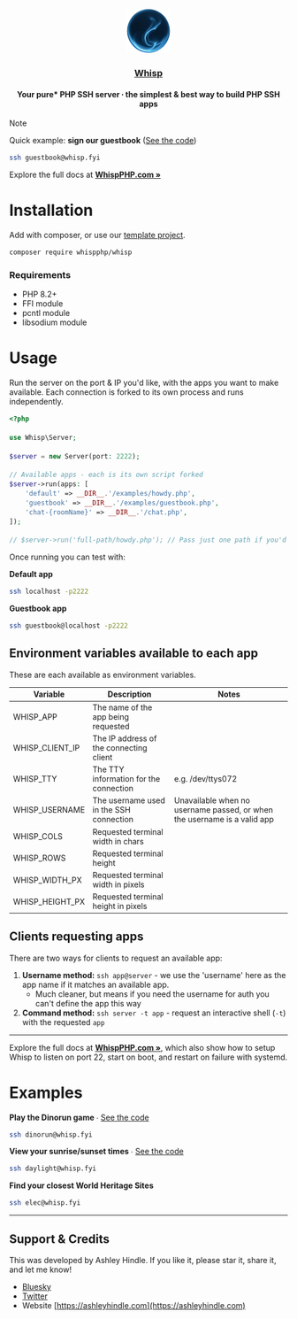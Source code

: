 <p align="center">
  <img width="80" height="80" src="logo.png"/>
  <h3 align="center"><a href="https://whispphp.com">Whisp</a></h3>
  <h4 align="center">Your pure* PHP SSH server ∙ the simplest & best way to build PHP SSH apps</h4>
</p>

> [!NOTE]
> Quick example: **sign our guestbook** ([See the code](https://github.com/WhispPHP/whisp/blob/main/examples/guestbook.php))
> ```bash
> ssh guestbook@whisp.fyi
> ```

Explore the full docs at **[WhispPHP.com »](https://whispphp.com)**

# Installation

Add with composer, or use our [template project](https://github.com/whispphp/template-project).

```bash
composer require whispphp/whisp
```

### Requirements
- PHP 8.2+
- FFI module
- pcntl module
- libsodium module

# Usage

Run the server on the port & IP you'd like, with the apps you want to make available. Each connection is forked to its own process and runs independently.

```php
<?php

use Whisp\Server;

$server = new Server(port: 2222);

// Available apps - each is its own script forked
$server->run(apps: [
    'default' => __DIR__.'/examples/howdy.php',
    'guestbook' => __DIR__.'/examples/guestbook.php',
    'chat-{roomName}' => __DIR__.'/chat.php',
]);

// $server->run('full-path/howdy.php'); // Pass just one path if you'd like to only support 1 default script
```

Once running you can test with:

**Default app**
```bash
ssh localhost -p2222
```

**Guestbook app**
```bash
ssh guestbook@localhost -p2222
```

## Environment variables available to each app
These are each available as environment variables.

| Variable | Description | Notes |
|----------|-------------|------|
| WHISP_APP | The name of the app being requested | |
| WHISP_CLIENT_IP | The IP address of the connecting client | |
| WHISP_TTY | The TTY information for the connection | e.g. /dev/ttys072 |
| WHISP_USERNAME | The username used in the SSH connection | Unavailable when no username passed, or when the username is a valid app |
| WHISP_COLS | Requested terminal width in chars | |
| WHISP_ROWS | Requested terminal height | |
| WHISP_WIDTH_PX | Requested terminal width in pixels | |
| WHISP_HEIGHT_PX | Requested terminal height in pixels | |


## Clients requesting apps
There are two ways for clients to request an available app:
1. **Username method:** `ssh app@server` - we use the 'username' here as the app name if it matches an available app.
    - Much cleaner, but means if you need the username for auth you can't define the app this way
2. **Command method:** `ssh server -t app` - request an interactive shell (`-t`) with the requested `app`


---

Explore the full docs at **[WhispPHP.com »](https://whispphp.com)**, which also show how to setup Whisp to listen on port 22, start on boot, and restart on failure with systemd.

# Examples

**Play the Dinorun game** ∙ [See the code](https://github.com/WhispPHP/whisp/blob/main/examples/dinorun.php)
```bash
ssh dinorun@whisp.fyi
```

**View your sunrise/sunset times** ∙ [See the code](https://github.com/WhispPHP/whisp/blob/main/examples/daylight.php)
```bash
ssh daylight@whisp.fyi
```

**Find your closest World Heritage Sites**
```bash
ssh elec@whisp.fyi
```

---

## Support & Credits

This was developed by Ashley Hindle. If you like it, please star it, share it, and let me know!

- [Bluesky](https://bsky.app/profile/ashleyhindle.com)
- [Twitter](https://twitter.com/ashleyhindle)
- Website [https://ashleyhindle.com](https://ashleyhindle.com)
